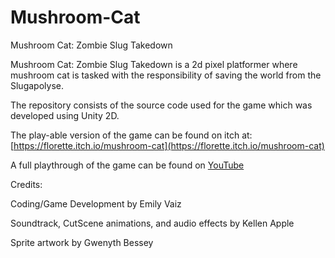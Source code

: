 # Mushroom-Cat
Mushroom Cat: Zombie Slug Takedown


Mushroom Cat: Zombie Slug Takedown is a 2d pixel platformer where mushroom cat is tasked with the responsibility of saving the world from the Slugapolyse. 

The repository consists of the source code used for the game which was developed using Unity 2D. 

The play-able version of the game can be found on itch at:  [https://florette.itch.io/mushroom-cat](https://florette.itch.io/mushroom-cat)

A full playthrough of the game can be found on [YouTube](https://www.youtube.com/watch?v=GjYEKsCqWhs)

Credits:

Coding/Game Development by Emily Vaiz

Soundtrack, CutScene animations, and audio effects by Kellen Apple

Sprite artwork by Gwenyth Bessey